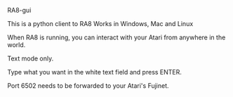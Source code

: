 RA8-gui

This is a python client to RA8
Works in Windows, Mac and Linux

When RA8 is running, you can interact
with your Atari from anywhere in the
world.  

Text mode only.

Type what you want in the white text
field and press ENTER.

Port 6502 needs to be forwarded
to your Atari's Fujinet.


